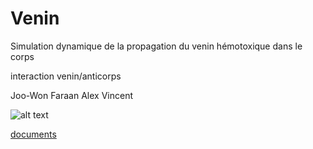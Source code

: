 # Venin 
Simulation dynamique de la propagation du venin hémotoxique dans le corps

interaction venin/anticorps

Joo-Won Faraan Alex Vincent

![alt text](https://1.bp.blogspot.com/-a-ultDRZNvI/Uq5lrPlUpwI/AAAAAAAAFQ8/zriG5vzcPcw/s1600/tumblr_mlp8cq2OpC1r0y8j6o1_500.gif)

[documents](https://1drv.ms/f/s!An1VuU3YofDrhizXveAyUSwxCk39)

